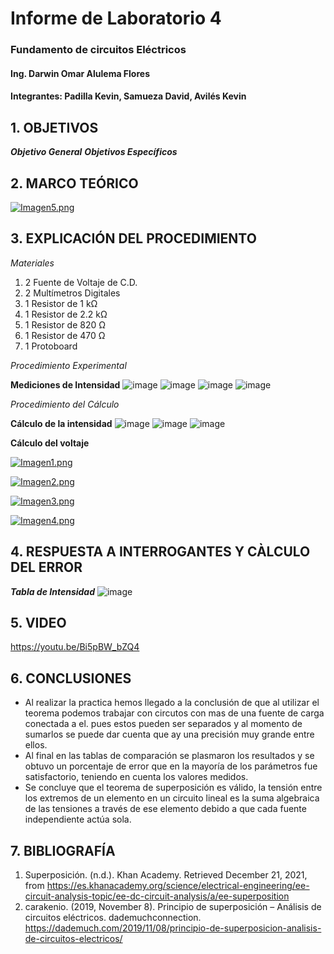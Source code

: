 # Informe de Laboratorio 4
### Fundamento de circuitos Eléctricos 
#### Ing. Darwin Omar Alulema Flores
#### Integrantes: Padilla Kevin, Samueza David, Avilés Kevin
 
 ## 1. OBJETIVOS
***Objetivo General***
***Objetivos Específicos***

## 2. MARCO TEÓRICO
[![Imagen5.png](https://i.postimg.cc/N0WDcxrC/Imagen5.png)](https://postimg.cc/McmV0V51)

## 3. EXPLICACIÓN DEL PROCEDIMIENTO

*Materiales*
1) 2 Fuente de Voltaje de C.D.
2) 2 Multímetros Digitales
3) 1 Resistor de 1 kΩ
4) 1 Resistor de 2.2 kΩ
5) 1 Resistor de 820 Ω
6) 1 Resistor de 470 Ω
7) 1 Protoboard

*Procedimiento Experimental*

**Mediciones de Intensidad**
![image](https://user-images.githubusercontent.com/93794279/147009958-09b097b3-b50c-46cb-9104-99b27b13a48c.png)
![image](https://user-images.githubusercontent.com/93794279/147009971-08588851-3731-4582-ac47-02ee36c319ee.png)
![image](https://user-images.githubusercontent.com/93794279/147009989-c792795a-865d-44fe-a1d5-1517bee483a1.png)
![image](https://user-images.githubusercontent.com/93794279/147010006-0f2bf2a8-2b64-43be-b21b-6c058413d3e3.png)

*Procedimiento del Cálculo*

**Cálculo de la intensidad**
![image](https://user-images.githubusercontent.com/93794279/147007976-2682c2d7-9345-43e0-8484-71b8d7c6a889.png)
![image](https://user-images.githubusercontent.com/93794279/147008038-9e9e235d-c4e2-45c1-b3f4-f0993d6d2b56.png)
![image](https://user-images.githubusercontent.com/93794279/147011619-db2f8554-e46b-4b92-aa24-55265fc64eb9.png)

**Cálculo del voltaje**

[![Imagen1.png](https://i.postimg.cc/GhBNnCbL/Imagen1.png)](https://postimg.cc/nCJTqNsg)


[![Imagen2.png](https://i.postimg.cc/Gpbqtwns/Imagen2.png)](https://postimg.cc/fVgxqPLw)


[![Imagen3.png](https://i.postimg.cc/TwBRfc5h/Imagen3.png)](https://postimg.cc/YGfcxY3w)


[![Imagen4.png](https://i.postimg.cc/0j9V6Tw4/Imagen4.png)](https://postimg.cc/ygrmtrnh)


## 4. RESPUESTA A INTERROGANTES Y CÀLCULO DEL ERROR

***Tabla de Intensidad***
![image](https://user-images.githubusercontent.com/93794279/147010108-fd826e9e-c7b5-4c6a-81df-f5a9faa9601a.png)


## 5. VIDEO

https://youtu.be/Bi5pBW_bZQ4

## 6. CONCLUSIONES
- Al realizar la practica hemos llegado a la conclusión de que al utilizar el teorema podemos trabajar con circutos con mas de una fuente de carga conectada a el. pues estos pueden ser separados y al momento de sumarlos se puede dar cuenta que ay una precisión muy grande entre ellos.
- Al final en las tablas de comparación se plasmaron los resultados y se obtuvo un porcentaje de error que en la mayoría de los parámetros fue satisfactorio, teniendo en cuenta los valores medidos.
- Se concluye que el teorema de superposición es válido, la tensión entre los extremos de un elemento en un circuito lineal es la suma algebraica de las tensiones a través de ese elemento debido a que cada fuente independiente actúa sola.

## 7. BIBLIOGRAFÍA
1. Superposición. (n.d.). Khan Academy. Retrieved December 21, 2021, from https://es.khanacademy.org/science/electrical-engineering/ee-circuit-analysis-topic/ee-dc-circuit-analysis/a/ee-superposition
2. carakenio. (2019, November 8). Principio de superposición – Análisis de circuitos eléctricos. dademuchconnection. https://dademuch.com/2019/11/08/principio-de-superposicion-analisis-de-circuitos-electricos/


